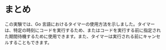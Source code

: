 # まとめ

この実験では、Go 言語におけるタイマーの使用方法を示しました。タイマーは、特定の時刻にコードを実行するため、またはコードを実行する前に指定された期間待機するために使用できます。また、タイマーは実行される前にキャンセルすることもできます。
